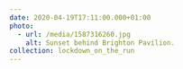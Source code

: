 ```yaml
---
date: 2020-04-19T17:11:00.000+01:00
photo:
  - url: /media/1587316260.jpg
    alt: Sunset behind Brighton Pavilion.
collection: lockdown_on_the_run
---
```

